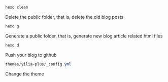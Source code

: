 ~~~powershell
hexo clean
~~~

Delete the public folder, that is, delete the old blog posts

~~~powershell
hexo g
~~~

Generate a public folder, that is, generate new blog article related html files

~~~powershell
hexo d
~~~

Push your blog to github

~~~powershell
themes/yilia-plus/_config.yml 
~~~

Change the theme